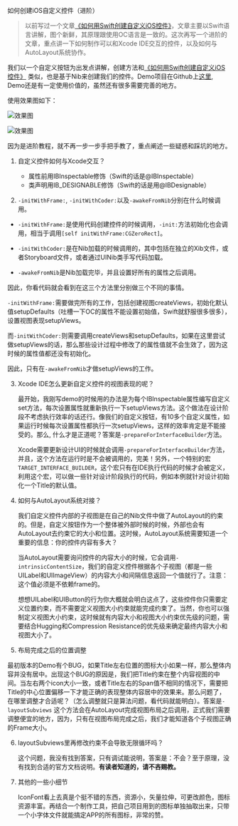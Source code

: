 如何创建iOS自定义控件（进阶）

>以前写过一个文章[《如何用Swift创建自定义iOS控件》](http://www.jianshu.com/p/6d73d3b16918)，文章主要以Swift语言讲解，图个新鲜，其原理跟使用OC语言是一致的。这次再写一个进阶的文章，重点讲一下如何制作可以和Xcode IDE交互的控件，以及如何与AutoLayout系统协作。

我们以一个自定义按钮为出发点讲解，创建方法和[《如何用Swift创建自定义iOS控件》](http://www.jianshu.com/p/6d73d3b16918) 类似，也是基于Nib来创建我们的控件。Demo项目在Github上[这里](https://github.com/dourgulf/JCDesignButton), Demo还是有一定使用价值的，虽然还有很多需要完善的地方。

使用效果图如下：


![效果图](http://upload-images.jianshu.io/upload_images/1341884-96183fdc3e1d7e91.png?imageMogr2/auto-orient/strip%7CimageView2/2/w/1240)


![效果图](http://upload-images.jianshu.io/upload_images/1341884-5ab1291552a33da6.png?imageMogr2/auto-orient/strip%7CimageView2/2/w/1240)

因为是进阶教程，就不再一步一步手把手教了，重点阐述一些疑惑和踩坑的地方。

1. 自定义控件如何与Xcode交互？

   * 属性前用IBInspectable修饰（Swift的话是@IBInspectable）
   * 类声明用IB_DESIGNABLE修饰（Swift的话是用@IBDesignable）

2. `-initWithFrame:`, `-initWithCoder:`以及`-awakeFromNib`分别在什么时候调用。

  * `-initWithFrame:`是使用代码创建控件的时候调用，`-init:`方法初始化也会调用，相当于调用`[self initWithFrame:CGZeroRect]`。

   * `-initWithCoder:`是在Nib加载的时候调用的，其中包括在独立的Xib文件，或者Storyboard文件，或者通过UINib类手写代码加载。

   * `-awakeFromNib`是Nib加载完毕，并且设置好所有的属性之后调用。

   因此，你看代码就会看到在这三个方法里分别做三个不同的事情。

   `-initWithFrame:`需要做完所有的工作，包括创建视图createViews，初始化默认值setupDefaults（吐槽一下OC的属性不能设置初始值，Swift就舒服很多很多），设置视图表现setupViews。

   而`-initWithCoder:`则需要调用createViews和setupDefaults，如果在这里尝试做setupViews的话，那么那些设计过程中修改了的属性值就不会生效了，因为这时候的属性值都还没有初始化。

   因此，只有在`-awakeFromNib`才做setupViews的工作。

3. Xcode IDE怎么更新自定义控件的视图表现的呢？

   最开始，我刚写demo的时候用的办法是为每个IBInspectable属性编写自定义set方法，每次设置属性就重新执行一下setupViews方法。这个做法在设计阶段不考虑执行效率的话还行。像我们的自定义按钮，有10多个自定义属性，如果运行时候每次设置属性都执行一次setupViews，这样的效率肯定是不能接受的。那么, 什么才是正道呢？答案是`-prepareForInterfaceBuilder`方法。

   Xcode需要更新设计UI的时候就会调用`-prepareForInterfaceBuilder`方法，并且，这个方法在运行时是不会被调用的，完美！另外，一个特别的宏`TARGET_INTERFACE_BUILDER`，这个宏只有在IDE执行代码的时候才会被定义，利用这个宏，可以做一些针对设计阶段执行的代码，例如本例就针对设计初始化一个Title的默认值。

4. 如何与AutoLayout系统对接？

   我们自定义控件内部的子视图是在自己的Nib文件中做了AutoLayout的约束的。但是，自定义按钮作为一个整体被外部时候的时候，外部也会有AutoLayout去约束它的大小和位置。这时候，AutoLayout系统需要知道一个重要的信息：你的控件内容有多大？

   当AutoLayout需要询问控件的内容大小的时候，它会调用`-intrinsicContentSize`，我们的自定义控件根据各个子视图（都是一些UILabel和UIImageView）的内容大小和间隔信息返回一个值就行了。注意：这个值必须是不依赖frame的。

   想想UILabel和UIButton的行为你大概就会明白这点了，这些控件你只需要定义位置约束，而不需要定义视图大小约束就能完成约束了。当然，你也可以强制定义视图大小约束，这时候就有内容大小和视图大小约束优先级的问题，需要结合Hugging和Compression Resistance的优先级来确定最终内容大小和视图大小了。

5. 布局完成之后的位置调整

最初版本的Demo有个BUG，如果Title左右位置的图标大小如果一样，那么整体内容并没有居中。出现这个BUG的原因是，我们把Title约束在整个内容视图的中间。当左右两个icon大小一致，或者Title左右的Span值不相同的情况下，需要把Title的中心位置偏移一下才能正确的表现整体内容居中的效果来。那么问题了，在哪里调整才合适呢？（怎么调整就只是算法问题，看代码就能明白）。答案是`-layoutSubviews` 这个方法会在AutoLayout完成视图布局之后调用，正式我们需要调整便宜的地方，因为，只有在视图布局完成之后，我们才能知道各个子视图正确的Frame大小。

6. layoutSubviews里再修改约束不会导致无限循环吗？

   这个问题，我没有找到答案，只有调试能说明，答案是：不会？至于原理，没有找到合适的官方文档说明。**有读者知道的，请不吝赐教。**

7. 其他的一些小细节

   IconFont看上去真是个挺不错的东西，资源小，矢量拉伸，可更改颜色，图标资源丰富。再结合一个制作工具，把自己项目用到的图标单独抽取出来，只带一个小字体文件就能搞定APP的所有图标，非常的赞。